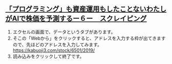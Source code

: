## [「プログラミング」も資産運用もしたことないわたしがAIで株価を予測するー６ー　スクレイピング](https://note.com/aika_natsume/n/n1590c621e7e5)

1. エクセルの画面で、データというタブがあります。
2. そこの「Webから」をクリックすると、アドレスを入力する枠が出てきますので、先ほどのアドレスを入力してみます。https://kabuoji3.com/stock/6501/2019/
3. 読み込みをクリックして終了です。
